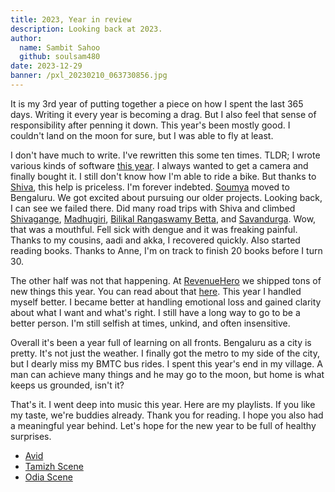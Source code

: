 ```yaml
---
title: 2023, Year in review
description: Looking back at 2023.
author:
  name: Sambit Sahoo
  github: soulsam480
date: 2023-12-29
banner: /pxl_20230210_063730856.jpg
---
```

It is my 3rd year of putting together a piece on how I spent the last 365 days. Writing it every year is becoming a drag. But I also feel that sense of responsibility after penning it down. This year's been mostly good. I couldn't land on the moon for sure, but I was able to fly at least.

I don't have much to write. I've rewritten this some ten times. TLDR; I wrote various kinds of software [this year](https://github.com/soulsam480?tab=overview&from=2023-12-01&to=2023-12-29). I always wanted to get a camera and finally bought it. I still don't know how I'm able to ride a bike. But thanks to [Shiva](https://www.instagram.com/arvaimhusk/), this help is priceless. I'm forever indebted. [Soumya](https://github.com/SoumyaRanjanNaik) moved to Bengaluru. We got excited about pursuing our older projects. Looking back, I can see we failed there. Did many road trips with Shiva and climbed [Shivagange](https://en.wikipedia.org/wiki/Shivagange), [Madhugiri](https://en.wikipedia.org/wiki/Madhugiri), [Bilikal Rangaswamy Betta](https://en.wikipedia.org/wiki/Bilikal_Rangaswamy_Betta), and [Savandurga](https://en.wikipedia.org/wiki/Savandurga). Wow, that was a mouthful. Fell sick with dengue and it was freaking painful. Thanks to my cousins, aadi and akka, I recovered quickly. Also started reading books. Thanks to Anne, I'm on track to finish 20 books before I turn 30. 

The other half was not that happening. At [RevenueHero](https://revenuehero.io/) we shipped tons of new things this year. You can read about that [here](https://www.revenuehero.io/blog/revenuehero-wrapped-2023). This year I handled myself better. I became better at handling emotional loss and gained clarity about what I want and what's right. I still have a long way to go to be a better person. I'm still selfish at times, unkind, and often insensitive.

Overall it's been a year full of learning on all fronts. Bengaluru as a city is pretty. It's not just the weather. I finally got the metro to my side of the city, but I dearly miss my BMTC bus rides. I spent this year's end in my village. A man can achieve many things and he may go to the moon, but home is what keeps us grounded, isn't it? 

That's it. I went deep into music this year. Here are my playlists. If you like my taste, we're buddies already. Thank you for reading. I hope you also had a meaningful year behind. Let's hope for the new year to be full of healthy surprises.

- [Avid](https://music.youtube.com/playlist?list=PLfi5N_3C403ZW8FqjbVL24Q6Gj9w18Tf0&si=w1qFAVu2DOXQxbPZ)
- [Tamizh Scene](https://music.youtube.com/playlist?list=PLfi5N_3C403bikn82V58LWdrs35ntOJR3&si=3RPLkH2qDX_cnCdJ)
- [Odia Scene](https://music.youtube.com/playlist?list=PLfi5N_3C403ZFFgNnj4_aGjwxxAZ-SeB7&si=Vj09QXcDVqN-PsvK)